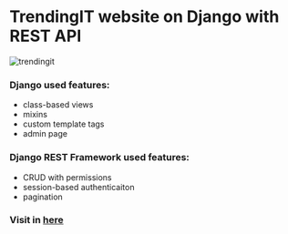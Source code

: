 # TrendingIT website on Django with REST API
![trendingit](https://user-images.githubusercontent.com/38908085/170826378-b1b74578-026a-4652-8047-63a5c9473faa.png)

### Django used features:
- class-based views
- mixins
- custom template tags
- admin page

### Django REST Framework used features:
- CRUD with permissions
- session-based authenticaiton
- pagination

### Visit in [here](http://trendingit.pythonanywhere.com/)
